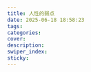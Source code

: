 ```yaml
---
title: 人性的弱点
date: 2025-06-18 18:58:23
tags:
categories:
cover:
description:
swiper_index:
sticky:
---
```

